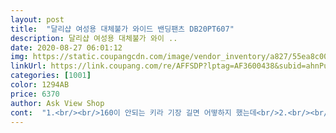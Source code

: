 ```yaml
---
layout: post 
title:  "달리샵 여성용 대체불가 와이드 밴딩팬츠 DB20PT607" 
description: 달리샵 여성용 대체불가 와이 ..
date: 2020-08-27 06:01:12 
img: https://static.coupangcdn.com/image/vendor_inventory/a827/55ea8c0062ab3b40b7222b3bbd170659ee663a5e3de3ee81e1acf25ba5e2.jpg 
linkUrl: https://link.coupang.com/re/AFFSDP?lptag=AF3600438&subid=ahnPublicAsk&pageKey=1592594422&itemId=2721107202&vendorItemId=70711337554&traceid=V0-113-693ffaadfb5c4b55 
categories: [1001] 
color: 1294AB 
price: 6370 
author: Ask View Shop 
cont:  "1.<br/><br/>160이 안되는 키라 기장 길면 어떻하지 했는데<br/>2.<br/><br/>6,370원 에 상품 아주 좋아요 저렴하고<br/>검정색 추가 구매입니다.<br/><br/>검정색을 주문했다고 생각하고 있었는데<br/>그 외에는 시원한 맛에 착요 딱 입니다<br/>그러내요<br/>그리고<br/>기장이 딱 좋아요 길지도 짧지도 않아서 좋아요<br/>너무나 보들보들 시원해요<br/>단점<br/>단점<br/> -<br/>달리샵 대체불가 와이드 밴딩팬츠 블랙, FREE<br/>달리샵 대체불가 와이드 밴딩팬츠 핑크 Free<br/>땀 많은 한여름은 착용이 어려울듯<br/>땀이 많이 나는 경우의 환경에서는 엉덩이 부분이<br/>만족합니다<br/>먼저 꼭 손세탁을 해야 합니다 검색 물이 조금 빠집니다<br/>밑단이 바느질이 아니라 그냥 천 잘린 것이라<br/>밑위 길이가 조금 길어서 민망하지 않을 만큼 조절해서 입을수 있어서 좋아요<br/>받은 상품 허리 끈은 같은 색상 핑크색으로 되있어서 더 좋아요<br/>밝은 핑크색은 아닙니다<br/>붙어서 앉았다 일어날때 아주 슬그머니 엉덩이 부분을 뛰어내야 한다는 것<br/>빼면 더운 날씨에도 좋아요^^<br/>상세페이지 읽고 길이를 체크해서 구매했더니<br/>상위 옷을 엉덩이 부분 까지 가리고 입어야 해요<br/>상품 잘 받았어요<br/>상품페이지 화면에 핑크색에<br/>세탁하면 밑단부분이 실밥이 풀립니다<br/>시원하고 지금 입기 딱 좋아요<br/>아주 딱입니다.<br/><br/>앞전에 검정색을 구매한다고 한것이 핑크를 주문해서리,,,<br/>에고 추가 구매입니다^^<br/>오자마자 세탁하는데 다행히 밑단도 괜찮아요<br/>요즘 같이 더운 날씨에 반바지는 그렇고 치마도 그렇고 해서<br/>음... <br/> 끈이 흰색이라 조금 어색하지만 그래도 편하고 시원해요<br/>의자에 앉아 있다 일어나면서 엉덩이 살작 옷을 띠어야 한다는것이 좀<br/>이런 비슷한 바지 오프라인에서 하나 사입고 반해서 찾다가 더 구매해요<br/>이런이런 실수를 <br/> -<br/> -<br/> - 핑크색을 주문했더군요 ^^ 나의 실수<br/>일단<br/>중간 핑크색이구요<br/>착용하고 나면 시원함은 있어요 그러나<br/>착용하기 딱 좋아요<br/>키작녀인 제가 입으면 발목 정도네요<br/>통바지 인 이 제품 괜찮은것 같아요<br/>통풍 잘되요<br/>핑크색 받은거 그냥 착용해보니 약간 비춰요<br/>핑크색을 받아서 입어보니 편하고 시원하고, 길이도 적당하고 해서<br/>허리 끈도 넉넉하니 편해요<br/>허리 끈도 적당한 두께로 같은 색 으로 되어있어요<br/>허리 끈이 하약색이 보이지만 실제<br/>" 
---
```

